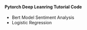 #### Pytorch Deep Leanring Tutorial Code ####

- Bert Model Sentiment Analysis
- Logistic Regression
